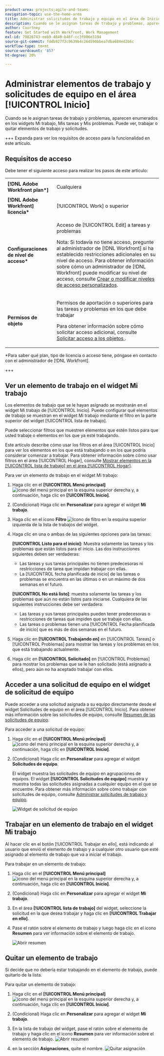 ```yaml
---
product-area: projects;agile-and-teams
navigation-topic: use-the-home-area
title: Administrar solicitudes de trabajo y equipo en el área de Inicio
description: Cuando se le asignan tareas de trabajo y problemas, aparecen enumerados en los widgets Mi trabajo, Mis tareas y Mis problemas.  Puede ver, trabajar o quitar elementos de trabajo y solicitudes.
author: Courtney
feature: Get Started with Workfront, Work Management
exl-id: 79826743-eeb9-4849-b46f-cc3f086e3194
source-git-commit: fddb927f2c9639b4c26d590bbea7dba684ed2b6c
workflow-type: tm+mt
source-wordcount: '857'
ht-degree: 20%

---
```



# Administrar elementos de trabajo y solicitudes de equipo en el área [!UICONTROL Inicio]

Cuando se le asignan tareas de trabajo y problemas, aparecen enumerados en los widgets Mi trabajo, Mis tareas y Mis problemas.  Puede ver, trabajar o quitar elementos de trabajo y solicitudes.

+++ Expanda para ver los requisitos de acceso para la funcionalidad en este artículo.

## Requisitos de acceso

Debe tener el siguiente acceso para realizar los pasos de este artículo:

<table style="table-layout:auto"> 
 <col> 
 </col> 
 <col> 
 </col> 
 <tbody> 
  <tr> 
   <td role="rowheader"><strong>[!DNL Adobe Workfront plan*]</strong></td> 
   <td> <p>Cualquiera</p> </td> 
  </tr> 
  <tr> 
   <td role="rowheader"><strong>[!DNL Adobe Workfront] licencia*</strong></td> 
   <td> <p>[!UICONTROL Work] o superior</p> </td> 
  </tr> 
  <tr> 
   <td role="rowheader"><strong>Configuraciones de nivel de acceso*</strong></td> 
   <td> <p>Acceso de [!UICONTROL Edit] a tareas y problemas</p> <p>Nota: Si todavía no tiene acceso, pregunte al administrador de [!DNL Workfront] si ha establecido restricciones adicionales en su nivel de acceso. Para obtener información sobre cómo un administrador de [!DNL Workfront] puede modificar su nivel de acceso, consulte <a href="../../../administration-and-setup/add-users/configure-and-grant-access/create-modify-access-levels.md" class="MCXref xref">Crear o modificar niveles de acceso personalizados</a>.</p> </td> 
  </tr> 
  <tr> 
   <td role="rowheader"><strong>Permisos de objeto</strong></td> 
   <td> <p>Permisos de aportación o superiores para las tareas y problemas en los que debe trabajar</p> <p>Para obtener información sobre cómo solicitar acceso adicional, consulte <a href="../../../workfront-basics/grant-and-request-access-to-objects/request-access.md" class="MCXref xref">Solicitar acceso a los objetos </a>.</p> </td> 
  </tr> 
 </tbody> 
</table>

&#42;Para saber qué plan, tipo de licencia o acceso tiene, póngase en contacto con el administrador de [!DNL Workfront].

+++

## Ver un elemento de trabajo en el widget Mi trabajo

Los elementos de trabajo que se le hayan asignado se mostrarán en el widget Mi trabajo de [!UICONTROL Inicio]. Puede configurar qué elementos de trabajo se muestran en el widget Mi trabajo mediante el filtro en la parte superior del widget [!UICONTROL lista de trabajo].

Puede seleccionar filtros que muestren elementos que estén listos para que usted trabaje o elementos en los que ya esté trabajando.

Este artículo describe cómo usar los filtros en el área [!UICONTROL Inicio] para ver los elementos en los que está trabajando o en los que podría considerar comenzar a trabajar. Para obtener información sobre cómo usar filtros en el área [!UICONTROL Hogar], consulte [Mostrar elementos en la [!UICONTROL lista de trabajo] en el área [!UICONTROL Hogar]](/help/quicksilver/workfront-basics/using-home/using-the-home-area/display-items-in-home-work-list.md).

Para ver un elemento de trabajo en el widget Mi trabajo:

1. Haga clic en el **[!UICONTROL Menú principal]** ![icono del menú principal](assets/main-menu-icon.png) en la esquina superior derecha y, a continuación, haga clic en **[!UICONTROL Inicio]**.
1. (Condicional) Haga clic en **Personalizar** para agregar el widget **Mi trabajo**.

1. Haga clic en el icono **Filtro** ![Icono de filtro](assets/filter-nwepng.png) en la esquina superior izquierda de la lista de trabajos del widget.

1. Haga clic en una o ambas de las siguientes opciones para las tareas:

   **[!UICONTROL Listo para el inicio]:** Muestra solamente las tareas y los problemas que están listos para el inicio. Las dos instrucciones siguientes deben ser verdaderas:

   * Las tareas y sus tareas principales no tienen predecesoras ni restricciones de tarea que impidan trabajar con ellas.
   * La [!UICONTROL fecha planificada de inicio] de las tareas o problemas se encuentra en las últimas o en un máximo de dos semanas en el futuro.

   **[!UICONTROL No está listo]**: muestra solamente las tareas y los problemas que aún no están listos para iniciarse. Cualquiera de las siguientes instrucciones debe ser verdadera:

   * Las tareas y sus tareas principales pueden tener predecesoras o restricciones de tareas que impiden que se trabaje con ellas.
   * Las tareas o problemas tienen una [!UICONTROL Fecha planificada de inicio] que es más de dos semanas en el futuro.

1. Haga clic en **[!UICONTROL Trabajando en]** en [!UICONTROL Tareas] o [!UICONTROL Problemas] para mostrar las tareas y los problemas en los que está trabajando actualmente.
1. Haga clic en **[!UICONTROL Solicitado]** en [!UICONTROL Problemas] para mostrar los problemas que se le han solicitado (está asignado a ellos), pero aún no ha aceptado trabajar con ellos.

## Acceder a una solicitud de equipo en el widget de solicitud de equipo

Puede acceder a una solicitud asignada a su equipo directamente desde el widget Solicitudes de equipo en el área [!UICONTROL Inicio]. Para obtener más información sobre las solicitudes de equipo, consulte [Resumen de las solicitudes de equipo](../../../people-teams-and-groups/work-with-team-requests/team-requests-overview.md).

Para acceder a una solicitud de equipo:

1. Haga clic en el **[!UICONTROL Menú principal]** ![icono del menú principal](assets/main-menu-icon.png) en la esquina superior derecha y, a continuación, haga clic en **[!UICONTROL Inicio]**.
1. (Condicional) Haga clic en **Personalizar** para agregar el widget **Solicitudes de equipo**.

   El widget muestra las solicitudes de equipo en agrupaciones de equipos. El widget **[!UICONTROL Solicitudes de equipo]** muestra y muestra todas las solicitudes asignadas a cualquier equipo en el que se encuentre. Para obtener más información sobre cómo trabajar con solicitudes de equipo, consulte [Administrar solicitudes de trabajo y equipo](../../../people-teams-and-groups/work-with-team-requests/manage-work-and-team-requests.md).

   ![Widget de solicitud de equipo](assets/team-request-widget.png)

## Trabajar en un elemento de trabajo en el widget Mi trabajo

Al hacer clic en el botón [!UICONTROL Trabajar en ello], está indicando al usuario que envió el elemento de trabajo y a cualquier otro usuario que esté asignado al elemento de trabajo que va a iniciar el trabajo.

Para trabajar en un elemento de trabajo:

1. Haga clic en el **[!UICONTROL Menú principal]** ![icono del menú principal](assets/main-menu-icon.png) en la esquina superior derecha y, a continuación, haga clic en **[!UICONTROL Inicio]**.
1. (Condicional) Haga clic en **Personalizar** para agregar el widget **Mi trabajo**.

1. En el área **[!UICONTROL lista de trabajo]** del widget, seleccione la solicitud en la que desea trabajar y haga clic en **[!UICONTROL Trabajar en ello]**.
1. Pase el ratón sobre el elemento de trabajo y luego haga clic en el icono **Resumen** para ver información sobre el elemento de trabajo.

   ![Abrir resumen](assets/open-summary-new-home.png)


## Quitar un elemento de trabajo

Si decide que no debería estar trabajando en el elemento de trabajo, puede quitarlo de la lista.

Para quitar un elemento de trabajo:

1. Haga clic en el **[!UICONTROL Menú principal]** ![icono del menú principal](assets/main-menu-icon.png) en la esquina superior derecha y, a continuación, haga clic en **[!UICONTROL Inicio]**.
1. (Condicional) Haga clic en **Personalizar** para agregar el widget **Mi trabajo**.

1. En la lista de trabajo del widget, pase el ratón sobre el elemento de trabajo y haga clic en el icono **Resumen** para ver información sobre el elemento de trabajo.
   ![Abrir resumen](assets/open-summary-new-home.png)
1. en la sección **Asignaciones**, quite el nombre.
   ![Quitar asignación](assets/remove-assignment.png)



<!--
## Reassign a request

1. Click the **[!UICONTROL Main Menu]** ![Main Menu icon](assets/main-menu-icon.png) in the upper-right corner, then click **[!UICONTROL Home]**.
1. In the **[!UICONTROL Work List]** area, select the request you want to reassign.

1. Click on the **[!UICONTROL Assignments]** widget and remove yourself from the request, then type the name of the user you want to reassign the request to.

   >[!TIP]
   >
   >If the work request is still in the Ready to Start or Not Ready state, you can use the **[!UICONTROL Reassign]** button in the **[!UICONTROL More]** menu in the [!UICONTROL Work List].\
   >![Reassign button](assets/reassign-in-left-panel-350x204.png)

1. If a task's status is changed to [!UICONTROL New] or [!UICONTROL In Progress] after it was completed, you must unassign the user, save the task, then reassign the user in order for the task to reappear in their Home Work List.



## Reply to a request

You can reply to a request to further clarify the request or to propose a new date.

1. Click the **[!UICONTROL Main Menu]** ![Main Menu icon](assets/main-menu-icon.png) in the upper-right corner, then click **[!UICONTROL Home]**.
1. In the **[!UICONTROL Work List]** area, select the request you want to reply to.
1. Locate the individual who assigned the request to you.

   You can find this information on the [!UICONTROL Updates] tab of the task. Make sure the option to **[!UICONTROL Show System Updates]** is enabled.

1. Click **[!UICONTROL Start new update]** and begin typing your reply.
1. Enter the name of the recipient in the **[!UICONTROL Notify]** box, then click **[!UICONTROL Update]**.

   >[!TIP]
   >
   >If the work request is still in the Ready to Start or [!UICONTROL Not Ready] state, you can use the **[!UICONTROL Reply]** button in the **[!UICONTROL More]** menu in the [!UICONTROL Work List].\
   >![[!UICONTROL Reply button]](assets/reassign-in-left-panel-350x204.png)   

   -->
